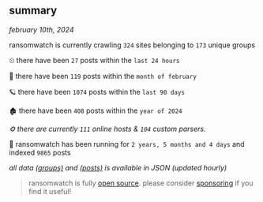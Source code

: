 
## summary
_february 10th, 2024_

ransomwatch is currently crawling `324` sites belonging to `173` unique groups

⏲ there have been `27` posts within the `last 24 hours`

🦈 there have been `119` posts within the `month of february`

🪐 there have been `1074` posts within the `last 90 days`

🏚 there have been `408` posts within the `year of 2024`

_⚙️ there are currently `111` online hosts & `104` custom parsers._

🦕 ransomwatch has been running for `2 years, 5 months and 4 days` and indexed `9865` posts

_all data  [(groups)](http://ransomwhat.telemetry.ltd/groups) and [(posts)](http://ransomwhat.telemetry.ltd/posts) is available in JSON (updated hourly)_

> ransomwatch is fully [open source](https://github.com/joshhighet/ransomwatch#ransomwatch--). please consider [sponsoring](https://github.com/sponsors/joshhighet) if you find it useful!
